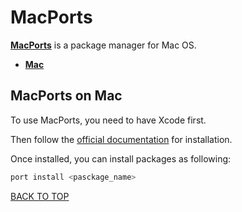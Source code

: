 MacPorts
========
[**MacPorts**](https://guide.macports.org) is a package manager for Mac OS.

* [**Mac**](#macports-on-mac)

## MacPorts on Mac
To use MacPorts, you need to have Xcode first.

Then follow the [official documentation](https://guide.macports.org/#installing.macports) for installation.

Once installed, you can install packages as following:
```sh
port install <pasckage_name>
```
[BACK TO TOP](https://github.com/ctrl-alt-del/devenv)
